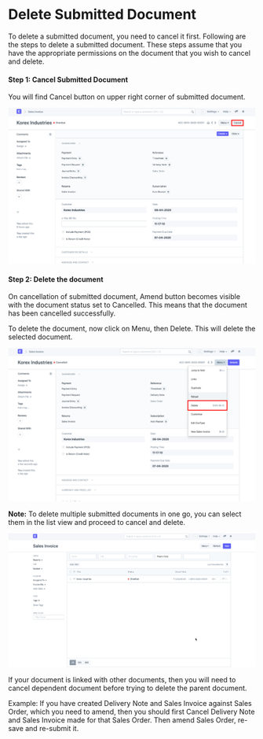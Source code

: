 
# Delete Submitted Document


To delete a submitted document, you need to cancel it first. Following are the steps to delete a submitted document. These steps assume that you have the appropriate permissions on the document that you wish to cancel and delete.


#### Step 1: Cancel Submitted Document


You will find Cancel button on upper right corner of submitted document.


![Delete Doc](/files/cancel-delete-submitted-doc-1.png)


#### Step 2: Delete the document


On cancellation of submitted document, Amend button becomes visible with the document status set to Cancelled. This means that the document has been cancelled successfully.


To delete the document, now click on Menu, then Delete. This will delete the selected document.


![Delete Doc](/files/cancel-delete-submitted-doc-2.png)


**Note:** To delete multiple submitted documents in one go, you can select them in the list view and proceed to cancel and delete.

![Cancel Doc](/files/cancel-list-view.gif)


If your document is linked with other documents, then you will need to cancel dependent document before trying to delete the parent document.

  
  


Example: If you have created Delivery Note and Sales Invoice against Sales Order, which you need to amend, then you should first Cancel Delivery Note and Sales Invoice made for that Sales Order. Then amend Sales Order, re-save and re-submit it.


